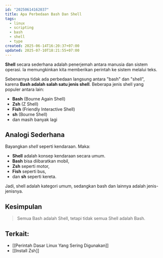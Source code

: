 ```yaml
---
id: "20250614162037"
title: Apa Perbedaan Bash Dan Shell
tags:
  - linux
  - scripting
  - bash
  - shell
  - type
created: 2025-06-14T16:20:37+07:00
updated: 2025-07-10T18:21:55+07:00
---
```


**Shell** secara sederhana adalah penerjemah antara manusia dan sistem operasi. Ia memungkinkan kita memberikan perintah ke sistem melalui teks.

Sebenarnya tidak ada perbedaan langsung antara "bash" dan "shell", karena **Bash adalah salah satu jenis shell**. Beberapa jenis shell yang populer antara lain:

- **Bash** (Bourne Again Shell)
- **Zsh** (Z Shell)
- **Fish** (Friendly Interactive Shell)
- **sh** (Bourne Shell)
- dan masih banyak lagi

## Analogi Sederhana

Bayangkan _shell_ seperti kendaraan. Maka:

- **Shell** adalah konsep kendaraan secara umum.
- **Bash** bisa diibaratkan mobil,
- **Zsh** seperti motor,
- **Fish** seperti bus,
- dan **sh** seperti kereta.

Jadi, shell adalah kategori umum, sedangkan bash dan lainnya adalah jenis-jenisnya.

## Kesimpulan

> Semua Bash adalah Shell, tetapi tidak semua Shell adalah Bash.

## Terkait:

- [[Perintah Dasar Linux Yang Sering Digunakan]]
- [[Install Zsh]]
